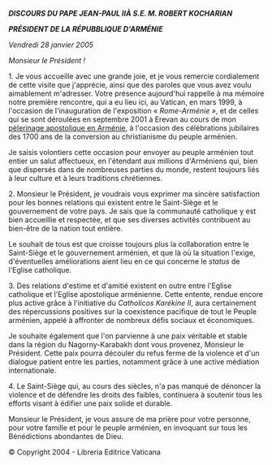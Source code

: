 ***DISCOURS DU PAPE JEAN-PAUL II******À S.E. M. ROBERT KOCHARIAN***

***PRÉSIDENT DE LA RÉPUBBLIQUE D'ARMÉNIE***

*Vendredi 28 janvier 2005*

*Monsieur le Président !*

1. Je vous accueille avec une grande joie, et je vous remercie cordialement de cette visite que j'apprécie, ainsi que des paroles que vous avez voulu aimablement m'adresser. Votre présence aujourd'hui rappelle à ma mémoire notre première rencontre, qui a eu lieu ici, au Vatican, en mars 1999, à l'occasion de l'inauguration de l'exposition « *Rome-Arménie* », et de celles qui se sont déroulées en septembre 2001 à Erevan au cours de mon [pèlerinage apostolique en Arménie](/content/john-paul-ii/fr/travels/sub_index/trav_kazakhstan-armenia-2001.html), à l'occasion des célébrations jubilaires des 1700 ans de la conversion au christianisme du peuple arménien.

Je saisis volontiers cette occasion pour envoyer au peuple arménien tout entier un salut affectueux, en l'étendant aux millions d'Arméniens qui, bien que dispersés dans de nombreuses parties du monde, restent toujours liés à leur culture et à leurs traditions chrétiennes.

2. Monsieur le Président, je voudrais vous exprimer ma sincère satisfaction pour les bonnes relations qui existent entre le Saint-Siège et le gouvernement de votre pays. Je sais que la communauté catholique y est bien accueillie et respectée, et que ses diverses activités contribuent au bien-être de la nation tout entière.

Le souhait de tous est que croisse toujours plus la collaboration entre le Saint-Siège et le gouvernement arménien, et que là où la situation l'exige, d'éventuelles améliorations aient lieu en ce qui concerne le *status* de l'Eglise catholique.

3. Des relations d'estime et d'amitié existent en outre entre l'Eglise catholique et l'Eglise apostolique arménienne. Cette entente, rendue encore plus active grâce à l'initiative du *Catholicos Karékine II*, aura certainement des répercussions positives sur la coexistence pacifique de tout le Peuple arménien, appelé à affronter de nombreux défis sociaux et économiques.

Je souhaite également que l'on parvienne à une paix véritable et stable dans la région du Nagorny-Karabakh dont vous provenez, Monsieur le Président. Cette paix pourra découler du refus ferme de la violence et d'un dialogue patient entre les parties, notamment grâce à une active médiation internationale.

4. Le Saint-Siège qui, au cours des siècles, n'a pas manqué de dénoncer la violence et de défendre les droits des faibles, continuera à soutenir tous les efforts visant à édifier une paix solide et durable.

Monsieur le Président, je vous assure de ma prière pour votre personne, pour votre famille et pour le peuple arménien, en invoquant sur tous les Bénédictions abondantes de Dieu.

© Copyright 2004 - Libreria Editrice Vaticana